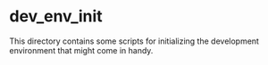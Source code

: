 # dev_env_init

This directory contains some scripts for initializing the development environment that might come in handy.
